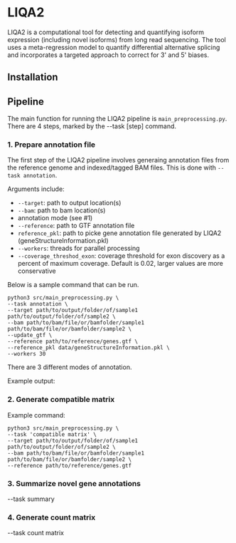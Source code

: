 # LIQA2
LIQA2 is a computational tool for detecting and quantifying isoform expression (including novel isoforms) from long read sequencing. The tool uses a meta-regression model to quantify differential alternative splicing and incorporates a targeted approach to correct for 3' and 5' biases.

## Installation

## Pipeline
The main function for running the LIQA2 pipeline is `main_preprocessing.py`. There are 4 steps, marked by the --task [step] command.

  
### 1. Prepare annotation file
The first step of the LIQA2 pipeline involves generaing annotation files from the reference genome and indexed/tagged BAM files. This is done with `--task annotation`. 

Arguments include:
- `--target`: path to output location(s)
- `--bam`: path to bam location(s)
- annotation mode (see #1)
- `--reference`: path to GTF annotation file
- `reference_pkl`: path to picke gene annotation file generated by LIQA2 (geneStructureInformation.pkl)
- `--workers`: threads for parallel processing
- `--coverage_threshod_exon`: coverage threshold for exon discovery as a percent of maximum coverage. Default is 0.02, larger values are more conservative

Below is a sample command that can be run.

```
python3 src/main_preprocessing.py \
--task annotation \
--target path/to/output/folder/of/sample1 path/to/output/folder/of/sample2 \
--bam path/to/bam/file/or/bamfolder/sample1 path/to/bam/file/or/bamfolder/sample2 \
--update_gtf \
--reference path/to/reference/genes.gtf \
--reference_pkl data/geneStructureInformation.pkl \
--workers 30
```
There are 3 different modes of annotation.

Example output:

### 2. Generate compatible matrix
Example command:
```
python3 src/main_preprocessing.py \
--task 'compatible matrix' \
--target path/to/output/folder/of/sample1 path/to/output/folder/of/sample2 \
--bam path/to/bam/file/or/bamfolder/sample1 path/to/bam/file/or/bamfolder/sample2 \
--reference path/to/reference/genes.gtf
```
### 3. Summarize novel gene annotations
--task summary
### 4. Generate count matrix
--task count matrix
